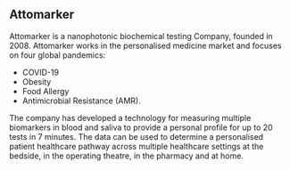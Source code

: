 ## Attomarker

Attomarker is a nanophotonic biochemical testing Company, founded in 2008.
Attomarker works in the personalised medicine market and focuses on four global pandemics: 
* COVID-19
* Obesity
* Food Allergy
* Antimicrobial Resistance (AMR). 

The company has developed a technology for measuring multiple biomarkers in blood and saliva to provide a personal profile for up to 20 tests in 7 minutes. 
The data can be used to determine a personalised patient healthcare pathway across multiple healthcare settings at the bedside, 
in the operating theatre, in the pharmacy and at home.
